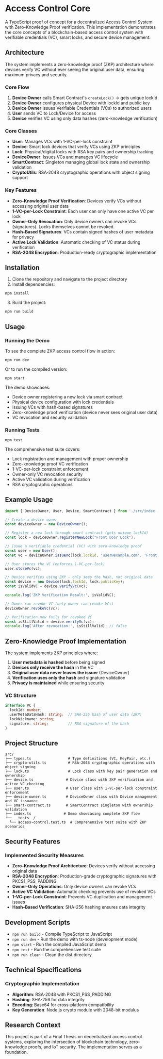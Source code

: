 # Access Control Core

A TypeScript proof of concept for a decentralized Access Control System with Zero-Knowledge Proof verification. This implementation demonstrates the core concepts of a blockchain-based access control system with verifiable credentials (VC), smart locks, and secure device management.

## Architecture

The system implements a zero-knowledge proof (ZKP) architecture where devices verify VC without ever seeing the original user data, ensuring maximum privacy and security.

### Core Flow

1. **Device Owner** calls Smart Contract's `createLock()` → gets unique lockId
2. **Device Owner** configures physical Device with lockId and public key
3. **Device Owner** issues Verifiable Credentials (VCs) to authorized users
4. **User** sends VC to Lock/Device for access
5. **Device** verifies VC using only data hashes (zero-knowledge verification)

### Core Classes

- **User**: Manages VCs with 1-VC-per-lock constraint
- **Device**: Smart lock devices that verify VCs using ZKP principles
- **Lock**: Physical/digital locks with RSA key pairs and ownership tracking
- **DeviceOwner**: Issues VCs and manages VC lifecycle
- **SmartContract**: Singleton managing global lock state and ownership validation
- **CryptoUtils**: RSA-2048 cryptographic operations with object signing support

### Key Features

- **Zero-Knowledge Proof Verification**: Devices verify VCs without accessing original user data
- **1-VC-per-Lock Constraint**: Each user can only have one active VC per lock
- **Owner-Only Revocation**: Only device owners can revoke VCs (signatures). Locks themselves cannot be revoked.
- **Hash-Based Signatures**: VCs contain signed hashes of user metadata for privacy
- **Active Lock Validation**: Automatic checking of VC status during verification
- **RSA-2048 Encryption**: Production-ready cryptographic implementation

## Installation

1. Clone the repository and navigate to the project directory
2. Install dependencies:
```bash
npm install
```

3. Build the project:
```bash
npm run build
```

## Usage

### Running the Demo

To see the complete ZKP access control flow in action:

```bash
npm run dev
```

Or to run the compiled version:
```bash
npm start
```

The demo showcases:
- Device owner registering a new lock via smart contract
- Physical device configuration with lock credentials
- Issuing VCs with hash-based signatures
- Zero-knowledge proof verification (device never sees original user data)
- VC revocation and security validation 

### Running Tests

```bash
npm test
```

The comprehensive test suite covers:
- Lock registration and management with proper ownership
- Zero-knowledge proof VC verification
- 1-VC-per-lock constraint enforcement
- Owner-only VC revocation security
- Active VC validation during verification
- RSA cryptographic operations

## Example Usage

```typescript
import { DeviceOwner, User, Device, SmartContract } from './src/index';

// Create a device owner
const deviceOwner = new DeviceOwner();

// Register a new lock through smart contract (gets unique lockId)
const lock = deviceOwner.registerNewLock("Front Door Lock");

// Issue a verifiable credential (VC) with zero-knowledge proof
const user = new User();
const vc = deviceOwner.issueVc(lock.lockId, 'user@example.com', 'Front Door Access');

// User stores the VC (enforces 1-VC-per-lock)
user.storeVc(vc);

// Device verifies using ZKP - only sees the hash, not original data
const device = new Device(lock.lockId, lock.publicKey);
const isValidVC = device.verifyVc(vc);

console.log('ZKP Verification Result:', isValidVC);

// Owner can revoke VC (only owner can revoke VCs)
deviceOwner.revokeVc(vc);

// Verification now fails for revoked VC
const isStillValid = device.verifyVc(vc);
console.log('After revocation:', isStillValid); // false
```

## Zero-Knowledge Proof Implementation

The system implements ZKP principles where:

1. **User metadata is hashed** before being signed
2. **Devices only receive the hash** in the VC
3. **Original user data never leaves the issuer** (DeviceOwner)
4. **Verification uses only the hash** and signature validation
5. **Privacy is maintained** while ensuring security

### VC Structure

```typescript
interface VC {
  lockId: number;
  userMetaDataHash: string;  // SHA-256 hash of user data (ZKP)
  lockNickname: string;
  signature: string;         // RSA signature of the hash
}
```

## Project Structure

```
src/
├── types.ts                 # Type definitions (VC, KeyPair, etc.)
├── crypto-utils.ts          # RSA-2048 cryptographic operations with object signing
├── lock.ts                  # Lock class with key pair generation and ownership
├── device.ts               # Device class with ZKP verification and active VC checking
├── user.ts                 # User class with 1-VC-per-lock constraint enforcement
├── device-owner.ts         # DeviceOwner class with Device management and VC issuance
├── smart-contract.ts       # SmartContract singleton with ownership validation
├── index.ts               # Demo showcasing complete ZKP flow
└── __tests__/
  └── access-control.test.ts  # Comprehensive test suite with ZKP scenarios
```

## Security Features

### Implemented Security Measures

- **Zero-Knowledge Proof Architecture**: Devices verify without accessing original data
- **RSA-2048 Encryption**: Production-grade cryptographic signatures with PKCS1_PSS_PADDING
- **Owner-Only Operations**: Only device owners can revoke VCs
- **Active VC Validation**: Automatic checking prevents use of revoked VCs
- **1-VC-per-Lock Constraint**: Prevents VC duplication and management issues
- **Hash-Based Verification**: SHA-256 hashing ensures data integrity

## Development Scripts

- `npm run build` - Compile TypeScript to JavaScript
- `npm run dev` - Run the demo with ts-node (development mode)
- `npm start` - Run the compiled JavaScript demo
- `npm test` - Run the comprehensive test suite
- `npm run clean` - Clean the dist directory

## Technical Specifications

### Cryptographic Implementation

- **Algorithm**: RSA-2048 with PKCS1_PSS_PADDING
- **Hashing**: SHA-256 for data integrity
- **Encoding**: Base64 for cross-platform compatibility
- **Key Generation**: Node.js crypto module with 2048-bit modulus

## Research Context

This project is part of a Final Thesis on decentralized access control systems, exploring the intersection of blockchain technology, zero-knowledge proofs, and IoT security. The implementation serves as a foundation.